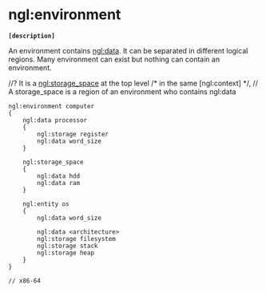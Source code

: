 # ngl:environment

__`[description]`__

An environment contains [ngl:data](data.md). It can be separated in different logical regions.
Many environment can exist but nothing can contain an environment.

//?
It is a [ngl:storage_space](storage.md#space) at the top level /* in the same [ngl:context] */, 
// A storage_space is a region of an environment who contains ngl:data
```
ngl:environment computer
{
    ngl:data processor
    {
        ngl:storage register
        ngl:data word_size
    }

    ngl:storage_space
    {
        ngl:data hdd
        ngl:data ram
    }

    ngl:entity os
    {
        ngl:data word_size
        
        ngl:data <architecture>
        ngl:storage filesystem
        ngl:storage stack
        ngl:storage heap
    }
}

// x86-64

```